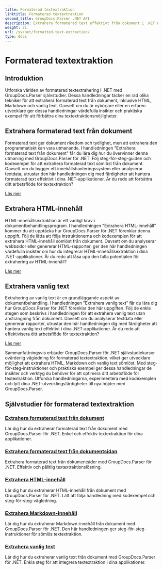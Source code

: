 ```yaml
---
title: Formaterad textextraktion
linktitle: Formaterad textextraktion
second_title: GroupDocs.Parser .NET API
description: Extrahera formaterad text effektivt från dokument i .NET med GroupDocs.Parser. Lär dig att extrahera HTML, Markdown och vanlig text sömlöst.
weight: 21
url: /sv/net/formatted-text-extraction/
type: docs
---
```

# Formaterad textextraktion


## Introduktion

Utforska världen av formaterad textextrahering i .NET med GroupDocs.Parser självstudier. Dessa handledningar täcker en rad olika tekniker för att extrahera formaterad text från dokument, inklusive HTML, Markdown och vanlig text. Oavsett om du är nybörjare eller en erfaren utvecklare ger dessa handledningar värdefulla insikter och praktiska exempel för att förbättra dina textextraktionsmöjligheter.

## Extrahera formaterad text från dokument

Formaterad text ger dokument rikedom och tydlighet, men att extrahera den programmatiskt kan vara utmanande. I handledningen "Extrahera formaterad text från dokument" får du lära dig hur du övervinner denna utmaning med GroupDocs.Parser för .NET. Följ steg-för-steg-guiden och kodexempel för att extrahera formaterad text sömlöst från dokument. Oavsett om du bygger ett innehållshanteringssystem eller analyserar textdata, utrustar den här handledningen dig med färdigheter att hantera formaterad text effektivt i dina .NET-applikationer. Är du redo att förbättra ditt arbetsflöde för textextraktion?

[Läs mer](./extract-formatted-text-from-document/)

## Extrahera HTML-innehåll

HTML-innehållsextraktion är ett vanligt krav i dokumentbehandlingsprogram. I handledningen "Extrahera HTML-innehåll" kommer du att upptäcka hur GroupDocs.Parser för .NET förenklar denna uppgift. Följ de lätta att följa instruktionerna och kodexemplen för att extrahera HTML-innehåll sömlöst från dokument. Oavsett om du analyserar webbsidor eller genererar HTML-rapporter, ger den här handledningen värdefulla insikter om hur du integrerar HTML-innehållsextraktion i dina .NET-applikationer. Är du redo att låsa upp den fulla potentialen för extrahering av HTML-innehåll?

[Läs mer](./extract-html-content/)

## Extrahera vanlig text

Extrahering av vanlig text är en grundläggande aspekt av dokumentbehandling. I handledningen "Extrahera vanlig text" får du lära dig hur GroupDocs.Parser för .NET förenklar den här uppgiften. Följ de enkla stegen som beskrivs i handledningen för att extrahera vanlig text utan ansträngning från dokument. Oavsett om du analyserar textdata eller genererar rapporter, utrustar den här handledningen dig med färdigheter att hantera vanlig text effektivt i dina .NET-applikationer. Är du redo att effektivisera ditt arbetsflöde för textextraktion?

[Läs mer](./extract-plain-text/)

Sammanfattningsvis erbjuder GroupDocs.Parser för .NET självstudiekurser ovärderlig vägledning för formaterad textextraktion, vilket ger utvecklare möjlighet att extrahera HTML, Markdown och vanlig text sömlöst. Med steg-för-steg-instruktioner och praktiska exempel ger dessa handledningar de insikter och verktyg du behöver för att optimera ditt arbetsflöde för textextraktion. Utforska handledningarna, experimentera med kodexemplen och lyft dina .NET-utvecklingsfärdigheter till nya höjder med GroupDocs.Parser.
## Självstudier för formaterad textextraktion
### [Extrahera formaterad text från dokument](./extract-formatted-text-from-document/)
Lär dig hur du extraherar formaterad text från dokument med GroupDocs.Parser för .NET. Enkel och effektiv textextraktion för dina applikationer.
### [Extrahera formaterad text från dokumentsidan](./extract-formatted-text-from-document-page/)
Extrahera formaterad text från dokumentsidor med GroupDocs.Parser för .NET. Effektiv och pålitlig textextraktionslösning.
### [Extrahera HTML-innehåll](./extract-html-content/)
Lär dig hur du extraherar HTML-innehåll från dokument med GroupDocs.Parser för .NET. Lätt att följa handledning med kodexempel och steg-för-steg-vägledning.
### [Extrahera Markdown-innehåll](./extract-markdown-content/)
Lär dig hur du extraherar Markdown-innehåll från dokument med GroupDocs.Parser för .NET. Den här handledningen ger steg-för-steg-instruktioner för sömlös textextraktion.
### [Extrahera vanlig text](./extract-plain-text/)
Lär dig hur du extraherar vanlig text från dokument med GroupDocs.Parser för .NET. Enkla steg för att integrera textextraktion i dina applikationer.